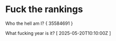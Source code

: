 # Fuck the rankings

Who the hell am I?
{ 35584691 }

What fucking year is it?
[ 2025-05-20T10:10:00Z ]
